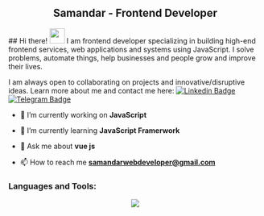 <h2 align="center">
  Samandar - Frontend Developer
</h2>
## Hi there! <img src="https://raw.githubusercontent.com/aemmadi/aemmadi/master/wave.gif" width="30px">
I am frontend developer specializing in building high-end frontend services, web applications and systems using JavaScript. I solve problems, automate things, help businesses and people grow and improve their lives. </br>

I am always open to collaborating on projects and innovative/disruptive ideas. Learn more about me and contact me here:
[![Linkedin Badge](https://img.shields.io/badge/-samandarmirzarakhmonov-blue?style=flat-square&logo=Linkedin&logoColor=white&link=https://www.linkedin.com/in/samnadarmirzakhmonov/)](https://www.linkedin.com/in/sukhrob-nuraliev-100845186/) 
[![Telegram Badge](https://img.shields.io/badge/@SamandarMirzarahmonov-2CA5E0?style=flat-square&logo=telegram&logoColor=white&link=https://t.me/SamandarMirzarahmonov)](https://t.me/sukhrobnuraliev)


- 🔭 I’m currently working on **JavaScript**

- 🌱 I’m currently learning **JavaScript Framerwork**

- 💬 Ask me about **vue js**

- 📫 How to reach me **samandarwebdeveloper@gmail.com**

<h3 align="left">Languages and Tools:</h3>
<p align="center">
  <a href="https://skillicons.dev">
    <img src="https://skillicons.dev/icons?i=git,html,css,sass,bootstrap,tailwind,js,ts,react,vue,firebase,redux" />
  </a>
</p>
